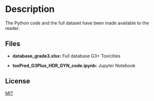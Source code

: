 # Description

The Python code and the full dataset have been made available to the reader.

## Files
* __database_grade3.xlsx:__ Full database G3+ Toxicities

* __toxPred_G3Plus_HDR_GYN_code.ipynb:__ Jupyter Notebook

## License

[MIT](https://choosealicense.com/licenses/mit/)
